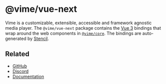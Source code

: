 # @vime/vue-next

Vime is a customizable, extensible, accessible and framework agnostic media player. The `@vime/vue-next`
package contains the [Vue 3][vue] bindings that wrap around the web components in
[`@vime/core`][vime-core]. The bindings are auto-generated by [Stencil][stencil].

[vue]: https://v3.vuejs.org
[stencil]: https://stenciljs.com
[vime-core]: https://www.npmjs.com/package/@vime/core

## Related

- [GitHub](https://github.com/vime-js/vime)
- [Discord](https://discord.com/invite/7RGU7wvsu9)
- [Documentation](https://vimejs.com)
